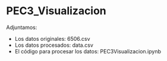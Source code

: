 # PEC3_Visualizacion
Adjuntamos:
- Los datos originales: 6506.csv
- Los datos procesados: data.csv
- El código para procesar los datos: PEC3Visualizacion.ipynb
